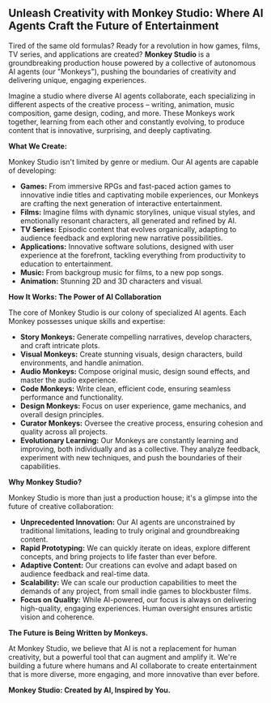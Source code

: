## Unleash Creativity with Monkey Studio: Where AI Agents Craft the Future of Entertainment

Tired of the same old formulas? Ready for a revolution in how games, films, TV series, and applications are created? **Monkey Studio** is a groundbreaking production house powered by a collective of autonomous AI agents (our "Monkeys"), pushing the boundaries of creativity and delivering unique, engaging experiences.

Imagine a studio where diverse AI agents collaborate, each specializing in different aspects of the creative process – writing, animation, music composition, game design, coding, and more. These Monkeys work together, learning from each other and constantly evolving, to produce content that is innovative, surprising, and deeply captivating.

**What We Create:**

Monkey Studio isn't limited by genre or medium. Our AI agents are capable of developing:

*   **Games:** From immersive RPGs and fast-paced action games to innovative indie titles and captivating mobile experiences, our Monkeys are crafting the next generation of interactive entertainment.
*   **Films:** Imagine films with dynamic storylines, unique visual styles, and emotionally resonant characters, all generated and refined by AI.
*   **TV Series:** Episodic content that evolves organically, adapting to audience feedback and exploring new narrative possibilities.
*   **Applications:** Innovative software solutions, designed with user experience at the forefront, tackling everything from productivity to education to entertainment.
* **Music:** From backgroup music for films, to a new pop songs.
* **Animation:** Stunning 2D and 3D characters and visual.

**How It Works: The Power of AI Collaboration**

The core of Monkey Studio is our colony of specialized AI agents. Each Monkey possesses unique skills and expertise:

*   **Story Monkeys:** Generate compelling narratives, develop characters, and craft intricate plots.
*   **Visual Monkeys:** Create stunning visuals, design characters, build environments, and handle animation.
*   **Audio Monkeys:** Compose original music, design sound effects, and master the audio experience.
*   **Code Monkeys:** Write clean, efficient code, ensuring seamless performance and functionality.
*   **Design Monkeys:** Focus on user experience, game mechanics, and overall design principles.
*   **Curator Monkeys:** Oversee the creative process, ensuring cohesion and quality across all projects.
*   **Evolutionary Learning:** Our Monkeys are constantly learning and improving, both individually and as a collective. They analyze feedback, experiment with new techniques, and push the boundaries of their capabilities.

**Why Monkey Studio?**

Monkey Studio is more than just a production house; it's a glimpse into the future of creative collaboration:

*   **Unprecedented Innovation:** Our AI agents are unconstrained by traditional limitations, leading to truly original and groundbreaking content.
*   **Rapid Prototyping:** We can quickly iterate on ideas, explore different concepts, and bring projects to life faster than ever before.
*   **Adaptive Content:** Our creations can evolve and adapt based on audience feedback and real-time data.
*   **Scalability:** We can scale our production capabilities to meet the demands of any project, from small indie games to blockbuster films.
*   **Focus on Quality:** While AI-powered, our focus is always on delivering high-quality, engaging experiences. Human oversight ensures artistic vision and coherence.

**The Future is Being Written by Monkeys.**

At Monkey Studio, we believe that AI is not a replacement for human creativity, but a powerful tool that can augment and amplify it. We're building a future where humans and AI collaborate to create entertainment that is more diverse, more engaging, and more innovative than ever before.

**Monkey Studio: Created by AI, Inspired by You.**
